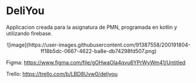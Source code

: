# DeliYou

Applicacion creada para la asignatura de PMN, programada en kotlin y utilizando firebase.

<center>![image](https://user-images.githubusercontent.com/91387558/200191804-ff18b5dc-0667-4622-ba8e-db74298fd507.png)</center>


Figma:
    https://www.figma.com/file/gOHwaOla4qvu6YPrWyWm41/Untitled
    
Trello:
    https://trello.com/b/LBD8Uvw0/deliyou
